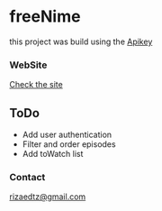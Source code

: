 # freeNime
this project was build using the [Apikey](https://rizaapi.vercerl.app) 

### WebSite
[Check the site](https://freenime.netlify.app/ "freeNime")

## ToDo
- Add user authentication
- Filter and order episodes
- Add toWatch list

### Contact
rizaedtz@gmail.com
